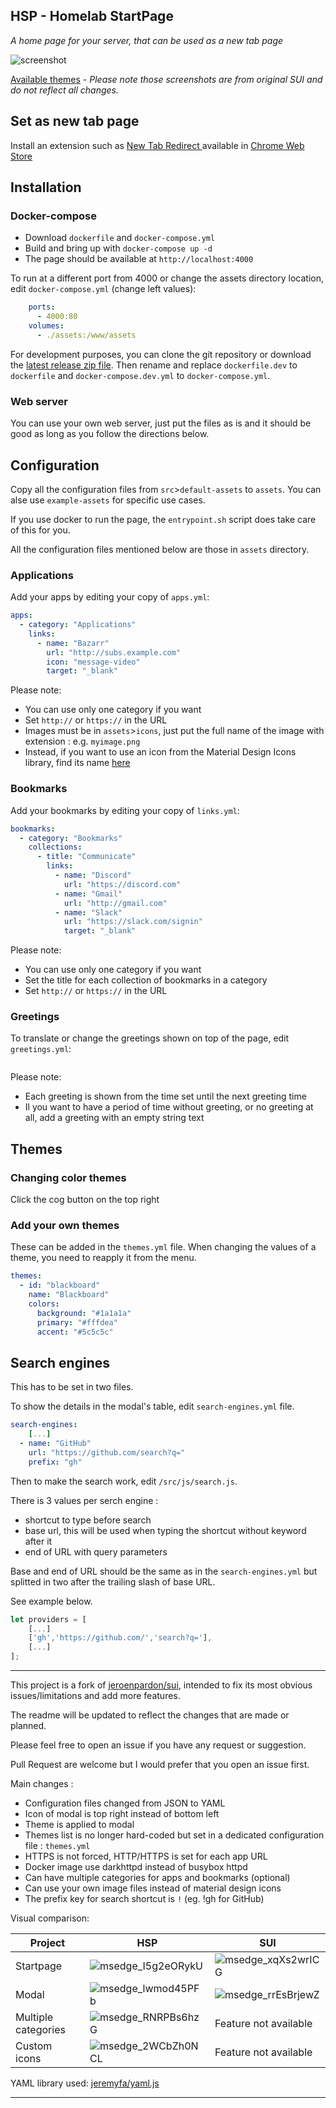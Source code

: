 ## HSP - Homelab StartPage

*A home page for your server, that can be used as a new tab page*

![screenshot](https://user-images.githubusercontent.com/32496803/135909895-da657913-edf5-443a-9449-7d76fb2e0f89.png)

[Available themes](https://imgur.com/a/FDVRIyw) - *Please note those screenshots are from original SUI and do not reflect all changes.*

## Set as new tab page

Install an extension such as [New Tab Redirect
](https://github.com/jimschubert/NewTab-Redirect) available in [Chrome Web Store](https://chrome.google.com/webstore/detail/new-tab-redirect/icpgjfneehieebagbmdbhnlpiopdcmna?hl=en)

## Installation

### Docker-compose

 - Download `dockerfile` and `docker-compose.yml`
 - Build and bring up with `docker-compose up -d`
 - The page should be available at `http://localhost:4000`

To run at a different port from 4000 or change the assets directory location, edit `docker-compose.yml` (change left values):

```yaml
    ports:
      - 4000:80
    volumes:
      - ./assets:/www/assets
```

For development purposes, you can clone the git repository or download the [latest release zip file](https://github.com/simonporte/hsp/archive/refs/heads/master.zip). Then rename and replace `dockerfile.dev` to `dockerfile` and `docker-compose.dev.yml` to `docker-compose.yml`.

### Web server

You can use your own web server, just put the files as is and it should be good as long as you follow the directions below.

## Configuration

Copy all the configuration files from `src`>`default-assets` to `assets`. You can alse use `example-assets` for specific use cases.

If you use docker to run the page, the `entrypoint.sh` script does take care of this for you.

All the configuration files mentioned below are those in `assets` directory.

### Applications

Add your apps by editing your copy of `apps.yml`:

```yaml
apps:
  - category: "Applications"
    links:
      - name: "Bazarr"
        url: "http://subs.example.com"
        icon: "message-video"
        target: "_blank"
```

Please note:

- You can use only one category if you want
- Set `http://` or `https://` in the URL
- Images must be in `assets`>`icons`, just put the full name of the image with extension : e.g. `myimage.png`
- Instead, if you want to use an icon from the Material Design Icons library, find its name [here](https://materialdesignicons.com/)

### Bookmarks

Add your bookmarks by editing your copy of `links.yml`:

```yaml
bookmarks:
  - category: "Bookmarks"
    collections:
      - title: "Communicate"
        links:
          - name: "Discord"
            url: "https://discord.com"
          - name: "Gmail"
            url: "http://gmail.com"
          - name: "Slack"
            url: "https://slack.com/signin"
            target: "_blank"
```

Please note:

- You can use only one category if you want
- Set the title for each collection of bookmarks in a category
- Set `http://` or `https://` in the URL

### Greetings

To translate or change the greetings shown on top of the page, edit `greetings.yml`:

```yaml

```

Please note:

- Each greeting is shown from the time set until the next greeting time
- Il you want to have a period of time without greeting, or no greeting at all, add a greeting with an empty string text

## Themes

### Changing color themes

Click the cog button on the top right

### Add your own themes

These can be added in the `themes.yml` file. When changing the values of a theme, you need to reapply it from the menu.

```yaml
themes:
  - id: "blackboard"
    name: "Blackboard"
    colors:
      background: "#1a1a1a"
      primary: "#fffdea"
      accent: "#5c5c5c"
```

## Search engines

This has to be set in two files.

To show the details in the modal's table, edit `search-engines.yml` file.

```yaml
search-engines:
    [...]
  - name: "GitHub"
    url: "https://github.com/search?q="
    prefix: "gh"
```

Then to make the search work, edit `/src/js/search.js`.

There is 3 values per serch engine :

- shortcut to type before search
- base url, this will be used when typing the shortcut without keyword after it
- end of URL with query parameters

Base and end of URL should be the same as in the `search-engines.yml` but splitted in two after the trailing slash of base URL.

See example below.

```javascript
let providers = [
    [...]
	['gh','https://github.com/','search?q='],
	[...]
];
```

---

This project is a fork of [jeroenpardon/sui](https://github.com/jeroenpardon/sui), intended to fix its most obvious issues/limitations and add more features.

The readme will be updated to reflect the changes that are made or planned.

Please feel free to open an issue if you have any request or suggestion.

Pull Request are welcome but I would prefer that you open an issue first.

Main changes :

- Configuration files changed from JSON to YAML
- Icon of modal is top right instead of bottom left
- Theme is applied to modal
- Themes list is no longer hard-coded but set in a dedicated configuration file : `themes.yml`
- HTTPS is not forced, HTTP/HTTPS is set for each app URL
- Docker image use darkhttpd instead of busybox httpd
- Can have multiple categories for apps and bookmarks (optional)
- Can use your own image files instead of material design icons
- The prefix key for search shortcut is `!` (eg. !gh for GitHub)

Visual comparison:

Project|HSP|SUI
-|-|-
Startpage|![msedge_I5g2eORykU](https://user-images.githubusercontent.com/32496803/134809624-c21f29c8-c9f6-429c-b09b-7d02de9c7f32.png)|![msedge_xqXs2wrICG](https://user-images.githubusercontent.com/32496803/134809359-5baee52c-b57e-400f-9ecd-8344074a8909.png)
Modal|![msedge_lwmod45PFb](https://user-images.githubusercontent.com/32496803/134809371-e37075d1-0a8a-4be7-87a6-99b3a1e7f776.png)|![msedge_rrEsBrjewZ](https://user-images.githubusercontent.com/32496803/134809362-791d076f-d89c-46e7-b479-c8b8011184da.png)
Multiple categories|![msedge_RNRPBs6hzG](https://user-images.githubusercontent.com/32496803/135135100-aa87d629-f822-4545-808a-099a4c408274.png)|Feature not available
Custom icons|![msedge_2WCbZh0NCL](https://user-images.githubusercontent.com/79142547/135339255-a11ff772-3558-4e10-947d-1049eb3d1295.png)|Feature not available




YAML library used: [jeremyfa/yaml.js](https://github.com/jeremyfa/yaml.js)

---